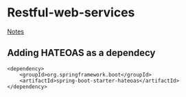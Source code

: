 # Restful-web-services
[Notes](https://github.com/arreese/restful-web-services/notes.md)
## Adding HATEOAS as a dependecy
```
<dependency>
	<groupId>org.springframework.boot</groupId>
	<artifactId>spring-boot-starter-hateoas</artifactId>
</dependency>
```
